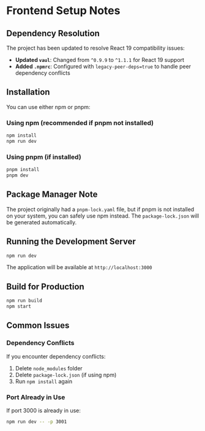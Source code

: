 # Frontend Setup Notes

## Dependency Resolution

The project has been updated to resolve React 19 compatibility issues:

- **Updated `vaul`**: Changed from `^0.9.9` to `^1.1.1` for React 19 support
- **Added `.npmrc`**: Configured with `legacy-peer-deps=true` to handle peer dependency conflicts

## Installation

You can use either npm or pnpm:

### Using npm (recommended if pnpm not installed)
```bash
npm install
npm run dev
```

### Using pnpm (if installed)
```bash
pnpm install
pnpm dev
```

## Package Manager Note

The project originally had a `pnpm-lock.yaml` file, but if pnpm is not installed on your system, you can safely use npm instead. The `package-lock.json` will be generated automatically.

## Running the Development Server

```bash
npm run dev
```

The application will be available at `http://localhost:3000`

## Build for Production

```bash
npm run build
npm start
```

## Common Issues

### Dependency Conflicts
If you encounter dependency conflicts:
1. Delete `node_modules` folder
2. Delete `package-lock.json` (if using npm)
3. Run `npm install` again

### Port Already in Use
If port 3000 is already in use:
```bash
npm run dev -- -p 3001
```
